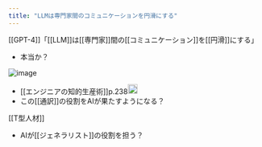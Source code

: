 ```yaml
---
title: "LLMは専門家間のコミュニケーションを円滑にする"
---
```



[[GPT-4]]「[[LLM]]は[[専門家]]間の[[コミュニケーション]]を[[円滑]]にする」
- 本当か？

![image](https://gyazo.com/89148d890ebd77f6d4f2c8c7c94c7ec5/thumb/1000)
- [[エンジニアの知的生産術]]p.238<img src='https://scrapbox.io/api/pages/nishio/nishio/icon' alt='nishio.icon' height="19.5"/>
- この[[通訳]]の役割をAIが果たすようになる？

[[T型人材]]
- AIが[[ジェネラリスト]]の役割を担う？
